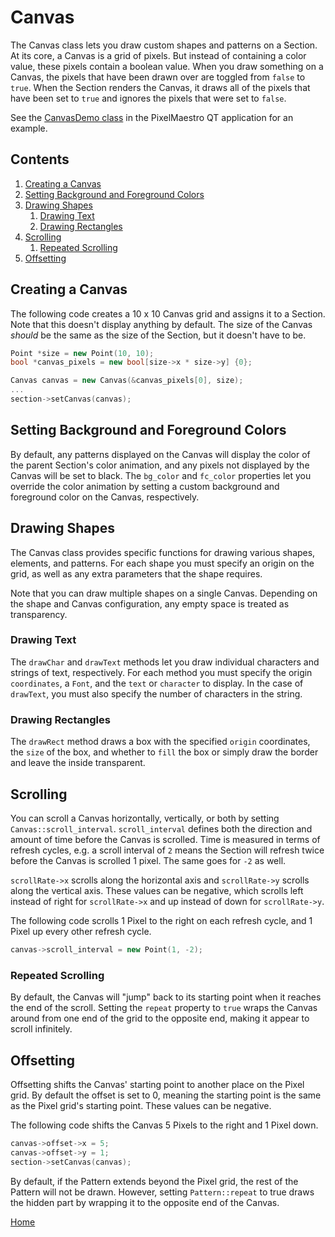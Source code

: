 # Canvas
The Canvas class lets you draw custom shapes and patterns on a Section. At its core, a Canvas is a grid of pixels. But instead of containing a color value, these pixels contain a boolean value. When you draw something on a Canvas, the pixels that have been drawn over are toggled from `false` to `true`. When the Section renders the Canvas, it draws all of the pixels that have been set to `true` and ignores the pixels that were set to `false`.

See the [CanvasDemo class](../gui/demo/canvasdemo.cpp) in the PixelMaestro QT application for an example.

## Contents
1. [Creating a Canvas](#creating-a-canvas)
2. [Setting Background and Foreground Colors](#setting-background-and-foreground-colors)
3. [Drawing Shapes](#drawing-shapes)
	1. [Drawing Text](#drawing-text)
	2. [Drawing Rectangles](#drawing-rectangles)
4. [Scrolling](#scrolling)
	1. [Repeated Scrolling](#repeated-scrolling)
5. [Offsetting](#offsetting)

## Creating a Canvas
The following code creates a 10 x 10 Canvas grid and assigns it to a Section. Note that this doesn't display anything by default. The size of the Canvas *should* be the same as the size of the Section, but it doesn't have to be.

```c++
Point *size = new Point(10, 10);
bool *canvas_pixels = new bool[size->x * size->y] {0};

Canvas canvas = new Canvas(&canvas_pixels[0], size);
...
section->setCanvas(canvas);
```

## Setting Background and Foreground Colors
By default, any patterns displayed on the Canvas will display the color of the parent Section's color animation, and any pixels not displayed by the Canvas will be set to black. The `bg_color` and `fc_color` properties let you override the color animation by setting a custom background and foreground color on the Canvas, respectively.

## Drawing Shapes
The Canvas class provides specific functions for drawing various shapes, elements, and patterns. For each shape you must specify an origin on the grid, as well as any extra parameters that the shape requires.

Note that you can draw multiple shapes on a single Canvas. Depending on the shape and Canvas configuration, any empty space is treated as transparency.

### Drawing Text
The `drawChar` and `drawText` methods let you draw individual characters and strings of text, respectively. For each method you must specify the origin `coordinates`, a `Font`, and the `text` or `character` to display. In the case of `drawText`, you must also specify the number of characters in the string.

### Drawing Rectangles
The `drawRect` method draws a box with the specified `origin` coordinates, the `size` of the box, and whether to `fill` the box or simply draw the border and leave the inside transparent.

## Scrolling
You can scroll a Canvas horizontally, vertically, or both by setting `Canvas::scroll_interval`. `scroll_interval` defines both the direction and amount of time before the Canvas is scrolled. Time is measured in terms of refresh cycles, e.g. a scroll interval of `2` means the Section will refresh twice before the Canvas is scrolled 1 pixel. The same goes for `-2` as well.

 `scrollRate->x` scrolls along the horizontal axis and `scrollRate->y` scrolls along the vertical axis. These values can be negative, which scrolls left instead of right for `scrollRate->x` and up instead of down for `scrollRate->y`.

The following code scrolls 1 Pixel to the right on each refresh cycle, and 1 Pixel up every other refresh cycle.
```c++
canvas->scroll_interval = new Point(1, -2);
```

### Repeated Scrolling
By default, the Canvas will "jump" back to its starting point when it reaches the end of the scroll. Setting the `repeat` property to `true` wraps the Canvas around from one end of the grid to the opposite end, making it appear to scroll infinitely.

## Offsetting
Offsetting shifts the Canvas' starting point to another place on the Pixel grid. By default the offset is set to 0, meaning the starting point is the same as the Pixel grid's starting point. These values can be negative.

The following code shifts the Canvas 5 Pixels to the right and 1 Pixel down.
```c++
canvas->offset->x = 5;
canvas->offset->y = 1;
section->setCanvas(canvas);
```

By default, if the Pattern extends beyond the Pixel grid, the rest of the Pattern will not be drawn. However, setting `Pattern::repeat` to true draws the hidden part by wrapping it to the opposite end of the Canvas.

[Home](README.md)
